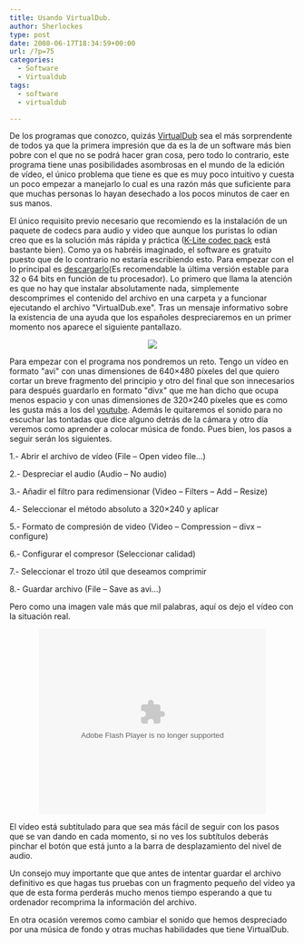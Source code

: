 ```yaml
---
title: Usando VirtualDub.
author: Sherlockes
type: post
date: 2008-06-17T18:34:59+00:00
url: /?p=75
categories:
  - Software
  - Virtualdub
tags:
  - software
  - virtualdub

---
```

De los programas que conozco, quizás [VirtualDub][1] sea el más sorprendente de todos ya que la primera impresión que da es la de un software más bien pobre con el que no se podrá hacer gran cosa, pero todo lo contrario, este programa tiene unas posibilidades asombrosas en el mundo de la edición de vídeo, el único problema que tiene es que es muy poco intuitivo y cuesta un poco empezar a manejarlo lo cual es una razón más que suficiente para que muchas personas lo hayan desechado a los pocos minutos de caer en sus manos.

El único requisito previo necesario que recomiendo es la instalación de un paquete de codecs para audio y video que aunque los puristas lo odian creo que es la solución más rápida y práctica ([K-Lite codec pack][2] está bastante bien). Como ya os habréis imaginado, el software es gratuito puesto que de lo contrario no estaría escribiendo esto. Para empezar con el lo principal es [descargarlo][3](Es recomendable la última versión estable para 32 o 64 bits en función de tu procesador). Lo primero que llama la atención es que no hay que instalar absolutamente nada, simplemente descomprimes el contenido del archivo en una carpeta y a funcionar ejecutando el archivo "VirtualDub.exe". Tras un mensaje informativo sobre la existencia de una ayuda que los españoles despreciaremos en un primer momento nos aparece el siguiente pantallazo.

<center>
  <img src="sherblog/wp-content/uploads/images/20080617_virtualdub_01.jpg" />
</center>

Para empezar con el programa nos pondremos un reto. Tengo un vídeo en formato "avi" con unas dimensiones de 640&#215;480 píxeles del que quiero cortar un breve fragmento del principio y otro del final que son innecesarios para después guardarlo en formato "divx" que me han dicho que ocupa menos espacio y con unas dimensiones de 320&#215;240 píxeles que es como les gusta más a los del [youtube][4]. Además le quitaremos el sonido para no escuchar las tontadas que dice alguno detrás de la cámara y otro día veremos como aprender a colocar música de fondo. Pues bien, los pasos a seguir serán los siguientes.

1.- Abrir el archivo de vídeo (File &#8211; Open video file&#8230;)
  
2.- Despreciar el audio (Audio &#8211; No audio)
  
3.- Añadir el filtro para redimensionar (Video &#8211; Filters &#8211; Add &#8211; Resize)
  
4.- Seleccionar el método absoluto a 320&#215;240 y aplicar
  
5.- Formato de compresión de video (Video &#8211; Compression &#8211; divx &#8211; configure)
  
6.- Configurar el compresor (Seleccionar calidad)
  
7.- Seleccionar el trozo útil que deseamos comprimir
  
8.- Guardar archivo (File &#8211; Save as avi&#8230;)

Pero como una imagen vale más que mil palabras, aquí os dejo el vídeo con la situación real.
  


<center>
  <embed id="VideoPlayback" style="width:400px;height:326px" allowFullScreen="false" flashvars="fs=true" src="http://video.google.com/googleplayer.swf?docid=-7477836183615533451&hl=es" type="application/x-shockwave-flash">
  </embed>
</center>

El vídeo está subtitulado para que sea más fácil de seguir con los pasos que se van dando en cada momento, si no ves los subtítulos deberás pinchar el botón que está junto a la barra de desplazamiento del nivel de audio.

Un consejo muy importante que que antes de intentar guardar el archivo definitivo es que hagas tus pruebas con un fragmento pequeño del vídeo ya que de esta forma perderás mucho menos tiempo esperando a que tu ordenador recomprima la información del archivo.

En otra ocasión veremos como cambiar el sonido que hemos despreciado por una música de fondo y otras muchas habilidades que tiene VirtualDub.

 [1]: http://www.virtualdub.org/
 [2]: http://www.codecguide.com/
 [3]: http://virtualdub.sourceforge.net/
 [4]: http://www.youtube.com